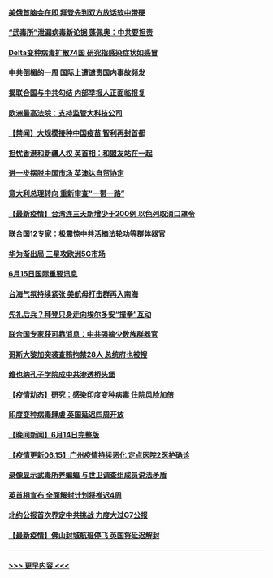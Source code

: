 #### [美俄首脑会在即 拜登先到双方放话软中带硬](../pages/prog202/a103143475.md?t=06160502) 
#### [“武毒所”泄漏病毒新论据 蓬佩奥：中共要担责](../pages/prog202/a103143466.md?t=06160502) 
#### [Delta变种病毒扩散74国 研究指感染症状如感冒](../pages/prog202/a103143404.md?t=06160502) 
#### [中共倒楣的一周 国际上遭谴责国内事故频发](../pages/prog202/a103143426.md?t=06160502) 
#### [揭联合国与中共勾结 内部举报人正面临报复](../pages/prog202/a103143169.md?t=06160502) 
#### [欧洲最高法院：支持监管大科技公司](../pages/prog202/a103143302.md?t=06160502) 
#### [【禁闻】大规模接种中国疫苗 智利再封首都](../pages/prog202/a103143271.md?t=06160502) 
#### [担忧香港和新疆人权 英首相：和盟友站在一起](../pages/prog202/a103143262.md?t=06160502) 
#### [进一步摆脱中国市场 英澳达自贸协定](../pages/prog202/a103143256.md?t=06160502) 
#### [意大利总理转向 重新审查“一带一路”](../pages/prog202/a103143253.md?t=06160502) 
#### [【最新疫情】台湾连三天新增少于200例 以色列取消口罩令](../pages/prog202/a103143250.md?t=06160502) 
#### [联合国12专家：极震惊中共活摘法轮功等群体器官](../pages/prog202/a103143243.md?t=06160502) 
#### [华为渐出局  三星攻欧洲5G市场](../pages/prog202/a103143205.md?t=06160502) 
#### [6月15日国际重要讯息](../pages/prog202/a103143038.md?t=06160502) 
#### [台海气氛持续紧张 美航母打击群再入南海](../pages/prog202/a103143017.md?t=06160502) 
#### [先礼后兵？拜登只身走向埃尔多安“撞拳”互动](../pages/prog202/a103142878.md?t=06160502) 
#### [联合国专家获可靠消息：中共强摘少数族群器官](../pages/prog202/a103142991.md?t=06160502) 
#### [哥斯大黎加突袭查贿拘禁28人 总统府也被搜](../pages/prog202/a103142945.md?t=06160502) 
#### [维也纳孔子学院成中共渗透桥头堡](../pages/prog202/a103142903.md?t=06160502) 
#### [【疫情动态】研究：感染印度变种病毒 住院风险加倍](../pages/prog202/a103142856.md?t=06160502) 
#### [印度变种病毒肆虐 英国延迟四周开放](../pages/prog202/a103142695.md?t=06160502) 
#### [【晚间新闻】6月14日完整版](../pages/prog202/a103142814.md?t=06160502) 
#### [【疫情更新06.15】广州疫情持续恶化 定点医院2医护确诊](../pages/prog202/a103133785.md?t=06160502) 
#### [录像显示武毒所养蝙蝠 与世卫调查组成员说法矛盾](../pages/prog202/a103142356.md?t=06160502) 
#### [英首相宣布 全面解封计划将推迟4周](../pages/prog202/a103142639.md?t=06160502) 
#### [北约公报首次界定中共挑战 力度大过G7公报](../pages/prog202/a103142671.md?t=06160502) 
#### [【最新疫情】佛山封城航班停飞 英国将延迟解封](../pages/prog202/a103142430.md?t=06160502) 

----
#### [ >>> 更早内容 <<< ](../indexes/prog202-earlier.md)
